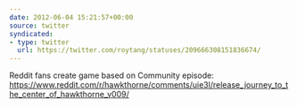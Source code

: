 ```yaml
---
date: 2012-06-04 15:21:57+00:00
source: twitter
syndicated:
- type: twitter
  url: https://twitter.com/roytang/statuses/209666308151836674/
---
```


Reddit fans create game based on Community episode: https://www.reddit.com/r/hawkthorne/comments/uie3l/release_journey_to_the_center_of_hawkthorne_v009/